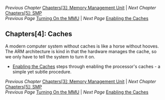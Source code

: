 *Previous Chapter* [Chapters[3]: Memory Management Unit](../chapter3/chapter3.md) | *Next Chapter* [Chapters[5]: SMP](../chapter5/chapter5.md)  
*Previous Page* [Turning On the MMU](../chapter3/mmu.md)  |  *Next Page* [Enabling the Caches](caches.md)

## Chapters[4]: Caches

A modern computer system without caches is like a horse without hooves. The ARM architecture is kind in that the hardware manages the cache, so we only have to tell the system to turn it on.

- [Enabling the Caches](caches.md) steps through enabling the processor's caches - a simple yet subtle procedure.

*Previous Chapter* [Chapters[3]: Memory Management Unit](../chapter3/chapter3.md) | *Next Chapter* [Chapters[5]: SMP](../chapter5/chapter5.md)  
*Previous Page* [Turning On the MMU](../chapter3/mmu.md)  |  *Next Page* [Enabling the Caches](caches.md)
